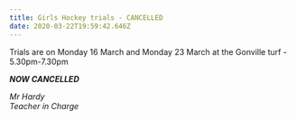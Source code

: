 ```yaml
---
title: Girls Hockey trials - CANCELLED
date: 2020-03-22T19:59:42.646Z
---
```

Trials are on Monday 16 March and Monday 23 March at the Gonville turf - 5.30pm-7.30pm  

***NOW CANCELLED*** 

*Mr Hardy\
Teacher in Charge*